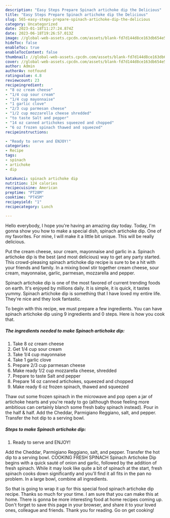 ```yaml
---
description: "Easy Steps Prepare Spinach artichoke dip the Delicious"
title: "Easy Steps Prepare Spinach artichoke dip the Delicious"
slug: 565-easy-steps-prepare-spinach-artichoke-dip-the-delicious
category: Uncategorized
date: 2023-01-18T11:27:24.874Z
date: 2023-06-18T19:26:57.013Z
image: //global-web-assets.cpcdn.com/assets/blank-fd7d144d8ce163db654e5a02c40b08a2775adb7897d16e4062681dc7e1b2800f.png
hideToc: false
enableToc: true
enableTocContent: false
thumbnail: //global-web-assets.cpcdn.com/assets/blank-fd7d144d8ce163db654e5a02c40b08a2775adb7897d16e4062681dc7e1b2800f.png
cover: //global-web-assets.cpcdn.com/assets/blank-fd7d144d8ce163db654e5a02c40b08a2775adb7897d16e4062681dc7e1b2800f.png
author: Admin
authorAv: notfound
ratingvalue: 4.8
reviewcount: 23
recipeingredient:
- "8 oz cream cheese"
- "1/4 cup sour cream"
- "1/4 cup mayonnaise"
- "1 garlic clove"
- "2/3 cup parmesan cheese"
- "1/2 cup mozzarella cheese shredded"
- "to taste Salt and pepper"
- "14 oz canned artichokes squeezed and chopped"
- "6 oz frozen spinach thawed and squeezed"
recipeinstructions:

- "Ready to serve and ENJOY!"
categories:
- Recipe
tags:
- spinach
- artichoke
- dip

katakunci: spinach artichoke dip 
nutrition: 124 calories
recipecuisine: American
preptime: "PT28M"
cooktime: "PT45M"
recipeyield: "1"
recipecategory: Lunch

---
```



Hello everybody, I hope you're having an amazing day today. Today, I'm gonna show you how to make a special dish, spinach artichoke dip. One of my favorites. For mine, I will make it a little bit unique. This will be really delicious.

Put the cream cheese, sour cream, mayonnaise and garlic in a. Spinach artichoke dip is the best (and most delicious) way to get any party started. This crowd-pleasing spinach artichoke dip recipe is sure to be a hit with your friends and family. In a mixing bowl stir together cream cheese, sour cream, mayonnaise, garlic, parmesan, mozzarella and pepper.

Spinach artichoke dip is one of the most favored of current trending foods on earth. It's enjoyed by millions daily. It is simple, it is quick, it tastes yummy. Spinach artichoke dip is something that I have loved my entire life. They're nice and they look fantastic.


To begin with this recipe, we must prepare a few ingredients. You can have spinach artichoke dip using 9 ingredients and 0 steps. Here is how you cook that.

<!--inarticleads1-->

##### The ingredients needed to make Spinach artichoke dip:

1. Take 8 oz cream cheese
1. Get 1/4 cup sour cream
1. Take 1/4 cup mayonnaise
1. Take 1 garlic clove
1. Prepare 2/3 cup parmesan cheese
1. Make ready 1/2 cup mozzarella cheese, shredded
1. Prepare to taste Salt and pepper
1. Prepare 14 oz canned artichokes, squeezed and chopped
1. Make ready 6 oz frozen spinach, thawed and squeezed


Thaw out some frozen spinach in the microwave and pop open a jar of artichoke hearts and you&#39;re ready to go (although those feeling more ambitious can certainly blanch some fresh baby spinach instead). Pour in the half &amp; half. Add the Cheddar, Parmigiano Reggiano, salt, and pepper. Transfer the hot dip to a serving bowl. 

<!--inarticleads2-->

##### Steps to make Spinach artichoke dip:


1. Ready to serve and ENJOY!

Add the Cheddar, Parmigiano Reggiano, salt, and pepper. Transfer the hot dip to a serving bowl. COOKING FRESH SPINACH Spinach Artichoke Dip begins with a quick sauté of onion and garlic, followed by the addition of fresh spinach. While it may look like quite a bit of spinach at the start, fresh spinach cooks down significantly and you&#39;ll find it all fits in the pan no problem. In a large bowl, combine all ingredients. 

So that is going to wrap it up for this special food spinach artichoke dip recipe. Thanks so much for your time. I am sure that you can make this at home. There is gonna be more interesting food at home recipes coming up. Don't forget to save this page in your browser, and share it to your loved ones, colleague and friends. Thank you for reading. Go on get cooking!
